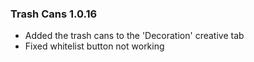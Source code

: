 ### Trash Cans 1.0.16
- Added the trash cans to the 'Decoration' creative tab
- Fixed whitelist button not working

